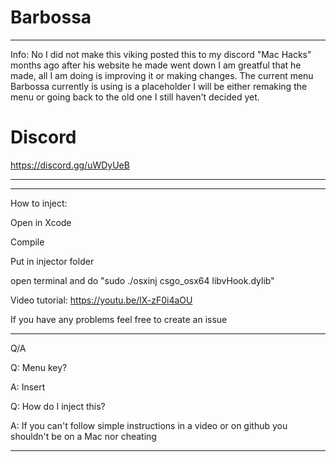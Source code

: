 # Barbossa
---
Info:
No I did not make this viking posted this to my discord "Mac Hacks" months ago after his website he made went down I am greatful that he made, all I am doing is improving it or making changes. The current menu Barbossa currently is using is a placeholder I will be either remaking the menu or going back to the old one I still haven't decided yet.

# Discord

https://discord.gg/uWDyUeB

---
---

How to inject:

Open in Xcode

Compile

Put in injector folder

open terminal and do "sudo ./osxinj csgo_osx64 libvHook.dylib"

Video tutorial: https://youtu.be/lX-zF0i4aOU

If you have any problems feel free to create an issue

---

Q/A

Q: Menu key?

A: Insert

Q: How do I inject this?

A: If you can't follow simple instructions in a video or on github you shouldn't be on a Mac nor cheating

---
